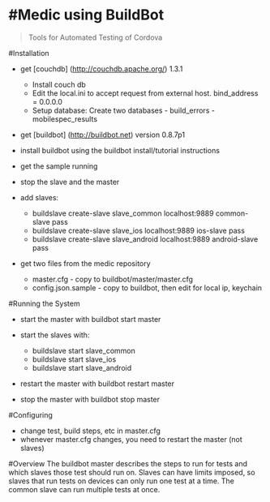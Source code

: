 #Medic using BuildBot
=======

> Tools for Automated Testing of Cordova

#Installation
- get [couchdb] (http://couchdb.apache.org/) 1.3.1 
  - Install couch db
  - Edit the local.ini to accept request from external host.
      bind_address = 0.0.0.0
  - Setup database:
      Create two databases
        - build_errors
        -  mobilespec_results

- get [buildbot] (http://buildbot.net) version 0.8.7p1
- install buildbot using the buildbot install/tutorial instructions
- get the sample running
- stop the slave and the master
- add slaves:
  - buildslave create-slave slave_common localhost:9889 common-slave pass
  - buildslave create-slave slave_ios localhost:9889 ios-slave pass
  - buildslave create-slave slave_android localhost:9889 android-slave pass
 
- get two files from the medic repository
  - master.cfg - copy to buildbot/master/master.cfg
  - config.json.sample -  copy to buildbot, then edit for local ip, keychain

#Running the System
- start the master with buildbot start master
- start the slaves with:
  -  buildslave start slave_common
  -  buildslave start slave_ios
  -  buildslave start slave_android

- restart the master with buildbot restart master
- stop the master with buildbot stop master

#Configuring
- change test, build steps, etc in master.cfg
- whenever master.cfg changes, you need to restart the master (not slaves)

#Overview
The buildbot master describes the steps to run for tests and which slaves those test should run on. 
Slaves can have limits imposed, so slaves that run tests on devices can only run one test at a time.
The common slave can run multiple tests at once.



